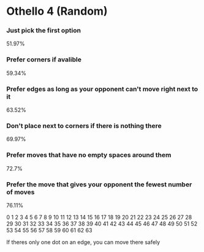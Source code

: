 # Othello 4 (Random)

### Just pick the first option

51.97%

### Prefer corners if avalible

59.34%

### Prefer edges as long as your opponent can't move right next to it

63.52%

### Don't place next to corners if there is nothing there

69.97%

### Prefer moves that have no empty spaces around them

72.7%

### Prefer the move that gives your opponent the fewest number of moves

76.11%

0 1 2 3 4 5 6 7
8 9 10 11 12 13 14 15
16 17 18 19 20 21 22 23
24 25 26 27 28 29 30 31
32 33 34 35 36 37 38 39
40 41 42 43 44 45 46 47
48 49 50 51 52 53 54 55
56 57 58 59 60 61 62 63

If theres only one dot on an edge, you can move there safely